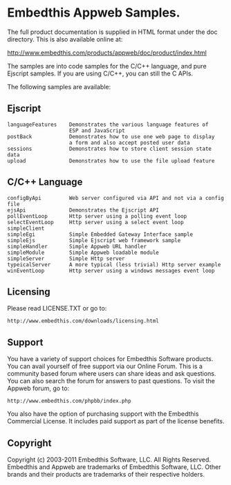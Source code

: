 Embedthis Appweb Samples.
===

The full product documentation is supplied in HTML format under the doc
directory. This is also available online at:

  http://www.embedthis.com/products/appweb/doc/product/index.html

The samples are into code samples for the C/C++ language, and pure Ejscript 
samples. If you are using C/C++, you can still the C APIs.

The following samples are available:

Ejscript
---
    languageFeatures    Demonstrates the various language features of
                        ESP and JavaScript
    postBack            Demonstrates how to use one web page to display
                        a form and also accept posted user data
    sessions            Demonstrates how to store client session state data
    upload              Demonstrates how to use the file upload feature

C/C++ Language
---
    configByApi         Web server configured via API and not via a config file
    ejsApi              Demonstrates the Ejscript API
    pollEventLoop       Http server using a polling event loop
    selectEventLoop     Http server using a select event loop
    simpleClient
    simpleEgi           Simple Embedded Gateway Interface sample
    simpleEjs           Simple Ejscript web framework sample
    simpleHandler       Simple Appweb URL handler
    simpleModule        Simple Appweb loadable module
    simpleServer        Simple Http server
    typeicalServer      A more typical (less trivial) Http server example
    winEventLoop        Http server using a windows messages event loop

Licensing
---

Please read LICENSE.TXT or go to:

    http://www.embedthis.com/downloads/licensing.html


Support
---
You have a variety of support choices for Embedthis Software products. You can
avail yourself of free support via our Online Forum. This is a community based
forum where users can share ideas and ask questions. You can also search the
forum for answers to past questions. To visit the Appweb forum, go to:

    http://www.embedthis.com/phpbb/index.php

You also have the option of purchasing support with the Embedthis Commercial
License. It includes paid support as part of the license benefits.


Copyright
---

Copyright (c) 2003-2011 Embedthis Software, LLC. All Rights Reserved.
Embedthis and Appweb are trademarks of Embedthis Software, LLC. Other 
brands and their products are trademarks of their respective holders.

